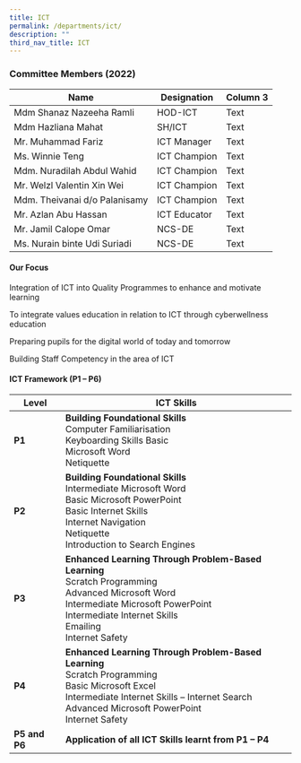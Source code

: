 ```yaml
---
title: ICT
permalink: /departments/ict/
description: ""
third_nav_title: ICT
---
```

### Committee Members (2022)

| Name | Designation | Column 3 |
| -------- | -------- | -------- |
| Mdm Shanaz Nazeeha Ramli     | HOD-ICT | Text     |
| Mdm Hazliana Mahat    | SH/ICT | Text     |
| Mr. Muhammad Fariz    | ICT Manager | Text     |
| Ms. Winnie Teng    | ICT Champion| Text     |
|Mdm. Nuradilah Abdul Wahid     |  ICT Champion | Text     |
| Mr. Welzl Valentin Xin Wei  |  ICT Champion | Text     |
| Mdm. Theivanai d/o Palanisamy   |  ICT Champion | Text     |
| Mr. Azlan Abu Hassan   | ICT Educator | Text     |
| Mr.&nbsp;Jamil Calope Omar  | NCS-DE | Text     |
| Ms. Nurain binte Udi Suriadi| NCS-DE | Text     |

#### **Our Focus**

Integration of ICT into Quality Programmes to enhance and motivate learning

To integrate values education in relation to ICT through cyberwellness education

Preparing pupils for the digital world of today and tomorrow

Building Staff Competency in the area of ICT

#### **ICT Framework (P1 – P6)**

| **Level** | **ICT Skills** |
| --- | --- |
| **P1** | **Building Foundational Skills**  <br> Computer Familiarisation <br>Keyboarding Skills Basic<br> Microsoft Word <br>Netiquette|
| **P2** |**Building Foundational Skills**  <br>Intermediate Microsoft Word <br>Basic Microsoft PowerPoint<br> Basic Internet Skills <br>Internet Navigation<br>Netiquette<br>Introduction to Search Engines|
| **P3** | **Enhanced Learning Through Problem-Based Learning** <br>Scratch Programming <br>Advanced Microsoft Word<br> Intermediate Microsoft PowerPoint<br>Intermediate Internet Skills<br>Emailing<br>Internet Safety|
| **P4** | **Enhanced Learning Through Problem-Based Learning** <br>Scratch Programming <br>Basic Microsoft Excel<br>Intermediate Internet Skills – Internet Search<br>Advanced Microsoft PowerPoint<br>Internet Safety|
| **P5 and P6** | **Application of all ICT Skills learnt from P1 – P4** |